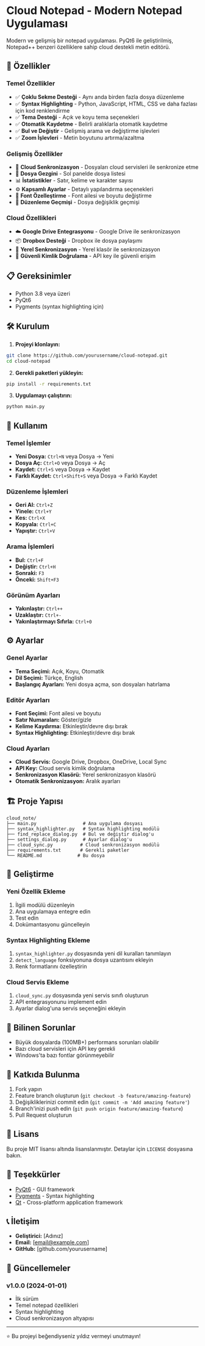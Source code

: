 # Cloud Notepad - Modern Notepad Uygulaması

Modern ve gelişmiş bir notepad uygulaması. PyQt6 ile geliştirilmiş, Notepad++ benzeri özelliklere sahip cloud destekli metin editörü.

## 🚀 Özellikler

### Temel Özellikler
- ✅ **Çoklu Sekme Desteği** - Aynı anda birden fazla dosya düzenleme
- ✅ **Syntax Highlighting** - Python, JavaScript, HTML, CSS ve daha fazlası için kod renklendirme
- ✅ **Tema Desteği** - Açık ve koyu tema seçenekleri
- ✅ **Otomatik Kaydetme** - Belirli aralıklarla otomatik kaydetme
- ✅ **Bul ve Değiştir** - Gelişmiş arama ve değiştirme işlevleri
- ✅ **Zoom İşlevleri** - Metin boyutunu artırma/azaltma

### Gelişmiş Özellikler
- 🔄 **Cloud Senkronizasyon** - Dosyaları cloud servisleri ile senkronize etme
- 📁 **Dosya Gezgini** - Sol panelde dosya listesi
- 📊 **İstatistikler** - Satır, kelime ve karakter sayısı
- ⚙️ **Kapsamlı Ayarlar** - Detaylı yapılandırma seçenekleri
- 🎨 **Font Özelleştirme** - Font ailesi ve boyutu değiştirme
- 📝 **Düzenleme Geçmişi** - Dosya değişiklik geçmişi

### Cloud Özellikleri
- ☁️ **Google Drive Entegrasyonu** - Google Drive ile senkronizasyon
- 📦 **Dropbox Desteği** - Dropbox ile dosya paylaşımı
- 💾 **Yerel Senkronizasyon** - Yerel klasör ile senkronizasyon
- 🔐 **Güvenli Kimlik Doğrulama** - API key ile güvenli erişim

## 📋 Gereksinimler

- Python 3.8 veya üzeri
- PyQt6
- Pygments (syntax highlighting için)

## 🛠️ Kurulum

1. **Projeyi klonlayın:**
```bash
git clone https://github.com/yourusername/cloud-notepad.git
cd cloud-notepad
```

2. **Gerekli paketleri yükleyin:**
```bash
pip install -r requirements.txt
```

3. **Uygulamayı çalıştırın:**
```bash
python main.py
```

## 🎯 Kullanım

### Temel İşlemler
- **Yeni Dosya:** `Ctrl+N` veya Dosya → Yeni
- **Dosya Aç:** `Ctrl+O` veya Dosya → Aç
- **Kaydet:** `Ctrl+S` veya Dosya → Kaydet
- **Farklı Kaydet:** `Ctrl+Shift+S` veya Dosya → Farklı Kaydet

### Düzenleme İşlemleri
- **Geri Al:** `Ctrl+Z`
- **Yinele:** `Ctrl+Y`
- **Kes:** `Ctrl+X`
- **Kopyala:** `Ctrl+C`
- **Yapıştır:** `Ctrl+V`

### Arama İşlemleri
- **Bul:** `Ctrl+F`
- **Değiştir:** `Ctrl+H`
- **Sonraki:** `F3`
- **Önceki:** `Shift+F3`

### Görünüm Ayarları
- **Yakınlaştır:** `Ctrl++`
- **Uzaklaştır:** `Ctrl+-`
- **Yakınlaştırmayı Sıfırla:** `Ctrl+0`

## ⚙️ Ayarlar

### Genel Ayarlar
- **Tema Seçimi:** Açık, Koyu, Otomatik
- **Dil Seçimi:** Türkçe, English
- **Başlangıç Ayarları:** Yeni dosya açma, son dosyaları hatırlama

### Editör Ayarları
- **Font Seçimi:** Font ailesi ve boyutu
- **Satır Numaraları:** Göster/gizle
- **Kelime Kaydırma:** Etkinleştir/devre dışı bırak
- **Syntax Highlighting:** Etkinleştir/devre dışı bırak

### Cloud Ayarları
- **Cloud Servis:** Google Drive, Dropbox, OneDrive, Local Sync
- **API Key:** Cloud servis kimlik doğrulama
- **Senkronizasyon Klasörü:** Yerel senkronizasyon klasörü
- **Otomatik Senkronizasyon:** Aralık ayarları

## 🏗️ Proje Yapısı

```
cloud_note/
├── main.py                 # Ana uygulama dosyası
├── syntax_highlighter.py   # Syntax highlighting modülü
├── find_replace_dialog.py  # Bul ve değiştir dialog'u
├── settings_dialog.py      # Ayarlar dialog'u
├── cloud_sync.py          # Cloud senkronizasyon modülü
├── requirements.txt       # Gerekli paketler
└── README.md             # Bu dosya
```

## 🔧 Geliştirme

### Yeni Özellik Ekleme
1. İlgili modülü düzenleyin
2. Ana uygulamaya entegre edin
3. Test edin
4. Dokümantasyonu güncelleyin

### Syntax Highlighting Ekleme
1. `syntax_highlighter.py` dosyasında yeni dil kuralları tanımlayın
2. `detect_language` fonksiyonuna dosya uzantısını ekleyin
3. Renk formatlarını özelleştirin

### Cloud Servis Ekleme
1. `cloud_sync.py` dosyasında yeni servis sınıfı oluşturun
2. API entegrasyonunu implement edin
3. Ayarlar dialog'una servis seçeneğini ekleyin

## 🐛 Bilinen Sorunlar

- Büyük dosyalarda (100MB+) performans sorunları olabilir
- Bazı cloud servisleri için API key gerekli
- Windows'ta bazı fontlar görünmeyebilir

## 🤝 Katkıda Bulunma

1. Fork yapın
2. Feature branch oluşturun (`git checkout -b feature/amazing-feature`)
3. Değişikliklerinizi commit edin (`git commit -m 'Add amazing feature'`)
4. Branch'inizi push edin (`git push origin feature/amazing-feature`)
5. Pull Request oluşturun

## 📄 Lisans

Bu proje MIT lisansı altında lisanslanmıştır. Detaylar için `LICENSE` dosyasına bakın.

## 🙏 Teşekkürler

- [PyQt6](https://www.riverbankcomputing.com/software/pyqt/) - GUI framework
- [Pygments](https://pygments.org/) - Syntax highlighting
- [Qt](https://www.qt.io/) - Cross-platform application framework

## 📞 İletişim

- **Geliştirici:** [Adınız]
- **Email:** [email@example.com]
- **GitHub:** [github.com/yourusername]

## 🔄 Güncellemeler

### v1.0.0 (2024-01-01)
- İlk sürüm
- Temel notepad özellikleri
- Syntax highlighting
- Cloud senkronizasyon altyapısı

---

⭐ Bu projeyi beğendiyseniz yıldız vermeyi unutmayın! 